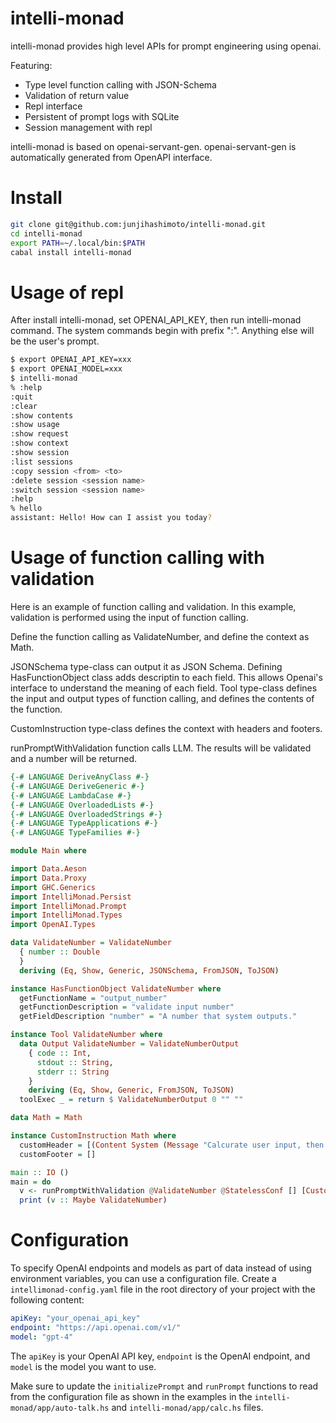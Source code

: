 # intelli-monad

intelli-monad provides high level APIs for prompt engineering using openai.

Featuring:
* Type level function calling with JSON-Schema
* Validation of return value
* Repl interface
* Persistent of prompt logs with SQLite
* Session management with repl

intelli-monad is based on openai-servant-gen.
openai-servant-gen is automatically generated from OpenAPI interface.

# Install

```bash
git clone git@github.com:junjihashimoto/intelli-monad.git
cd intelli-monad
export PATH=~/.local/bin:$PATH
cabal install intelli-monad
```

# Usage of repl

After install intelli-monad, set OPENAI_API_KEY, then run intelli-monad command.
The system commands begin with prefix ":". Anything else will be the user's prompt.

```bash
$ export OPENAI_API_KEY=xxx
$ export OPENAI_MODEL=xxx
$ intelli-monad
% :help
:quit
:clear
:show contents
:show usage
:show request
:show context
:show session
:list sessions
:copy session <from> <to>
:delete session <session name>
:switch session <session name>
:help
% hello
assistant: Hello! How can I assist you today?
```

# Usage of function calling with validation

Here is an example of function calling and validation.
In this example, validation is performed using the input of function calling.

Define the function calling as ValidateNumber, and define the context as Math.

JSONSchema type-class can output it as JSON Schema.
Defining HasFunctionObject class adds descriptin to each field. 
This allows Openai's interface to understand the meaning of each field.
Tool type-class defines the input and output types of function calling, and defines the contents of the function.

CustomInstruction type-class defines the context with headers and footers.

runPromptWithValidation function calls LLM.
The results will be validated and a number will be returned.


```haskell
{-# LANGUAGE DeriveAnyClass #-}
{-# LANGUAGE DeriveGeneric #-}
{-# LANGUAGE LambdaCase #-}
{-# LANGUAGE OverloadedLists #-}
{-# LANGUAGE OverloadedStrings #-}
{-# LANGUAGE TypeApplications #-}
{-# LANGUAGE TypeFamilies #-}

module Main where

import Data.Aeson
import Data.Proxy
import GHC.Generics
import IntelliMonad.Persist
import IntelliMonad.Prompt
import IntelliMonad.Types
import OpenAI.Types

data ValidateNumber = ValidateNumber
  { number :: Double
  }
  deriving (Eq, Show, Generic, JSONSchema, FromJSON, ToJSON)

instance HasFunctionObject ValidateNumber where
  getFunctionName = "output_number"
  getFunctionDescription = "validate input number"
  getFieldDescription "number" = "A number that system outputs."

instance Tool ValidateNumber where
  data Output ValidateNumber = ValidateNumberOutput
    { code :: Int,
      stdout :: String,
      stderr :: String
    }
    deriving (Eq, Show, Generic, FromJSON, ToJSON)
  toolExec _ = return $ ValidateNumberOutput 0 "" ""

data Math = Math

instance CustomInstruction Math where
  customHeader = [(Content System (Message "Calcurate user input, then output just the number. Then call 'output_number' function.") "" defaultUTCTime)]
  customFooter = []

main :: IO ()
main = do
  v <- runPromptWithValidation @ValidateNumber @StatelessConf [] [CustomInstructionProxy (Proxy @Math)] "default" (fromModel "gpt-4") "2+3+3+sin(3)"
  print (v :: Maybe ValidateNumber)
```

# Configuration

To specify OpenAI endpoints and models as part of data instead of using environment variables, you can use a configuration file. Create a `intellimonad-config.yaml` file in the root directory of your project with the following content:

```yaml
apiKey: "your_openai_api_key"
endpoint: "https://api.openai.com/v1/"
model: "gpt-4"
```

The `apiKey` is your OpenAI API key, `endpoint` is the OpenAI endpoint, and `model` is the model you want to use.

Make sure to update the `initializePrompt` and `runPrompt` functions to read from the configuration file as shown in the examples in the `intelli-monad/app/auto-talk.hs` and `intelli-monad/app/calc.hs` files.
